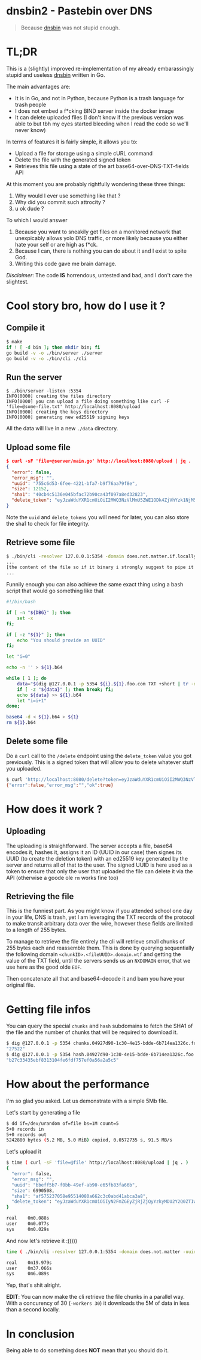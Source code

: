 # dnsbin2 - Pastebin over DNS
> Because [dnsbin](https://github.com/thomas-maurice/dnsbin) was not stupid enough.

# TL;DR
This is a (slightly) improved re-implementation of my already embarassingly stupid and useless [dnsbin](https://github.com/thomas-maurice/dnsbin) written in Go.

The main advantages are:
* It is in Go, and not in Python, because Python is a trash language for trash people
* I does not embed a f*cking BIND server inside the docker image
* It can delete uploaded files (I don't know if the previous version was able to but tbh my eyes started bleeding when I read the code so we'll never know)

In terms of features it is fairly simple, it allows you to:
* Upload a file for storage using a simple cURL command
* Delete the file with the generated signed token
* Retrieves this file using a state of the art base64-over-DNS-TXT-fields API

At this moment you are probably rightfully wondering these three things:
1. Why would I ever use something like that ?
2. Why did you commit such attrocity ?
3. u ok dude ?

To which I would answer
1. Because you want to sneakily get files on a monitored network that unexpicably allows yolo DNS traffic, or more likely because you either hate your self or are high as f*ck.
2. Because I can, there is nothing you can do about it and I exist to spite God.
3. Writing this code gave me brain damage.

*Disclaimer*: The code **IS** horrendous, untested and bad, and I don't care the slightest.

# Cool story bro, how do I use it ?
## Compile it
```bash
$ make
if ! [ -d bin ]; then mkdir bin; fi
go build -v -o ./bin/server ./server
go build -v -o ./bin/cli ./cli

```
## Run the server
```
$ ./bin/server -listen :5354
INFO[0000] creating the files directory                 
INFO[0000] you can upload a file doing something like curl -F 'file=@some-file.txt' http://localhost:8080/upload 
INFO[0000] creating the keys directory                  
INFO[0000] generating new ed25519 signing keys 
```

All the data will live in a new `./data` directory.

## Upload some file
```json
$ curl -sF 'file=@server/main.go' http://localhost:8080/upload | jq .
{
  "error": false,
  "error_msg": "",
  "uuid": "755c6d53-6fee-4221-bfa7-b9f76aa79f8e",
  "size": 12152,
  "sha1": "40cb4c5136e045bfac72b90ca43f097a8ed32823",
  "delete_token": "eyJzaWduYXR1cmUiOiI2MWQ3NzVlMmU5ZWE1ODk4ZjVhYzk1NjM5MGU2MWU0NWNmN2ViODYyOWJhNjdmZDE1MTZiYTcxMjQ3YmExMDE5YTMyMTA0MjI5YzlhMGFiNDJmZDdhYjU2MGY0NjU3OGEzMGM2MWRlNzFkYmM4MTM2MDRhN2Q0MzAzYWQyZmUwYyIsImZpbGVfaWQiOiI3NTVjNmQ1My02ZmVlLTQyMjEtYmZhNy1iOWY3NmFhNzlmOGUifQ=="
}
```
Note the `uuid` and `delete_tokens` you will need for later, you can also store the sha1 to check for file integrity.

## Retrieve some file
```bash
$ ./bin/cli -resolver 127.0.0.1:5354 -domain does.not.matter.if.locally -uuid 755c6d53-6fee-4221-bfa7-b9f76aa79f8e
...
[the content of the file so if it binary i strongly suggest to pipe it somewhere otherwise it will fuck up your terminal]
...
```

Funnily enough you can also achieve the same exact thing using a bash script that would go something like that
```bash
#!/bin/bash

if [ -n "${DBG}" ]; then
    set -x
fi;

if [ -z "${1}" ]; then
    echo "You should provide an UUID"
fi;

let "i=0"

echo -n '' > ${1}.b64

while [ 1 ]; do
    data="$(dig @127.0.0.1 -p 5354 ${i}.${1}.foo.com TXT +short | tr -d \")"
    if [ -z "${data}" ]; then break; fi;
    echo ${data} >> ${1}.b64
    let "i=i+1"
done;

base64 -d < ${1}.b64 > ${1}
rm ${1}.b64

```

## Delete some file
Do a `curl` call to the `/delete` endpoint using the `delete_token` value you got previously. This is a signed token that will allow you to delete whatever stuff you uploaded.

```bash
$ curl 'http://localhost:8080/delete?token=eyJzaWduYXR1cmUiOiI2MWQ3NzVlMmU5ZWE1ODk4ZjVhYzk1NjM5MGU2MWU0NWNmN2ViODYyOWJhNjdmZDE1MTZiYTcxMjQ3YmExMDE5YTMyMTA0MjI5YzlhMGFiNDJmZDdhYjU2MGY0NjU3OGEzMGM2MWRlNzFkYmM4MTM2MDRhN2Q0MzAzYWQyZmUwYyIsImZpbGVfaWQiOiI3NTVjNmQ1My02ZmVlLTQyMjEtYmZhNy1iOWY3NmFhNzlmOGUifQ=='
{"error":false,"error_msg":"","ok":true}
```

# How does it work ?
## Uploading
The uploading is straightforward. The server accepts a file, base64 encodes it, hashes it, assigns it an ID (UUID in our case) then signes its UUID (to create the deletion token) with an ed25519 key generated by the server and returns all of that to the user. The signed UUID is here used as a token to ensure that only the user that uploaded the file can delete it via the API (otherwise a goode ole `rm` works fine too)

## Retrieving the file
This is the funniest part. As you might know if you attended school one day in your life, DNS is trash, yet I am leveraging the TXT records of the protocol to make transit arbitrary data over the wire, however these fields are limited to a length of 255 bytes.

To manage to retrieve the file entirely the cli will retrieve small chunks of 255 bytes each and reassemble them. This is done by querying sequentially the following domain `<chunkID>.<fileUUID>.domain.wtf` and getting the value of the TXT field, until the servers sends us an `NXDOMAIN` error, that we use here as the good olde `EOF`.

Then concatenate all that and base64-decode it and bam you have your original file.

# Getting file infos
You can query the special `chunks` and `hash` subdomains to fetch the SHA1 of the file and the number of chunks that will be required to download it.
```bash
$ dig @127.0.0.1 -p 5354 chunks.04927d90-1c30-4e15-bdde-6b714ea1326c.foo.com. TXT +short
"27522"
$ dig @127.0.0.1 -p 5354 hash.04927d90-1c30-4e15-bdde-6b714ea1326c.foo.com. TXT +short
"b27c33435ebf8313104fe6fdf757ef0a56a2a5c5"
```

# How about the performance
I'm so glad you asked. Let us demonstrate with a simple 5Mb file.

Let's start by generating a file
```bash
$ dd if=/dev/urandom of=file bs=1M count=5
5+0 records in
5+0 records out
5242880 bytes (5.2 MB, 5.0 MiB) copied, 0.0572735 s, 91.5 MB/s
```

Let's upload it
```bash
$ time ( curl -sF 'file=@file' http://localhost:8080/upload | jq . )
{
  "error": false,
  "error_msg": "",
  "uuid": "bbeff5b7-f0bb-49ef-ab90-e65fb83fa66b",
  "size": 6990508,
  "sha1": "af575237058e95514080a662c3c0abd41abca3a8",
  "delete_token": "eyJzaWduYXR1cmUiOiIyN2FmZGEyZjRjZjQyYzkyMDU2Y2Q0ZTIwYzU2N2Q4NzFkMTlhNGVhNmRlYjc1YzQ0ZTk0ODg1ZDcwZmJiNmYwNTU0NmUyODkxNWU5MWM1OWFhZWJiYTFmNWExYzZiZDdiZWRkNjdmZmE4M2NmYTMyYzIxNzMzYWQ5YTdlZTIwMCIsImZpbGVfaWQiOiJiYmVmZjViNy1mMGJiLTQ5ZWYtYWI5MC1lNjVmYjgzZmE2NmIifQ=="
}

real    0m0.088s
user    0m0.077s
sys     0m0.029s
```

And now let's retrieve it :)))))
```bash
time ( ./bin/cli -resolver 127.0.0.1:5354 -domain does.not.matter -uuid bbeff5b7-f0bb-49ef-ab90-e65fb83fa66b > /dev/null )

real    0m19.979s
user    0m37.066s
sys     0m6.089s
```

Yep, that's shit alright.

**EDIT**: You can now make the cli retrieve the file chunks in a parallel way. With a concurency of 30 (`-workers 30`) it downloads
the 5M of data in less than a second locally.

# In conclusion
Being able to do something does **NOT** mean that you should do it.